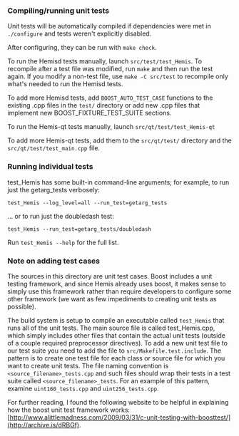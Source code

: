 ### Compiling/running unit tests

Unit tests will be automatically compiled if dependencies were met in `./configure`
and tests weren't explicitly disabled.

After configuring, they can be run with `make check`.

To run the Hemisd tests manually, launch `src/test/test_Hemis`. To recompile
after a test file was modified, run `make` and then run the test again. If you
modify a non-test file, use `make -C src/test` to recompile only what's needed
to run the Hemisd tests.

To add more Hemisd tests, add `BOOST_AUTO_TEST_CASE` functions to the existing
.cpp files in the `test/` directory or add new .cpp files that
implement new BOOST_FIXTURE_TEST_SUITE sections.

To run the Hemis-qt tests manually, launch `src/qt/test/test_Hemis-qt`

To add more Hemis-qt tests, add them to the `src/qt/test/` directory and
the `src/qt/test/test_main.cpp` file.

### Running individual tests

test_Hemis has some built-in command-line arguments; for
example, to run just the getarg_tests verbosely:

    test_Hemis --log_level=all --run_test=getarg_tests

... or to run just the doubledash test:

    test_Hemis --run_test=getarg_tests/doubledash

Run `test_Hemis --help` for the full list.

### Note on adding test cases

The sources in this directory are unit test cases.  Boost includes a
unit testing framework, and since Hemis already uses boost, it makes
sense to simply use this framework rather than require developers to
configure some other framework (we want as few impediments to creating
unit tests as possible).

The build system is setup to compile an executable called `test_Hemis`
that runs all of the unit tests.  The main source file is called
test_Hemis.cpp, which simply includes other files that contain the
actual unit tests (outside of a couple required preprocessor
directives). To add a new unit test file to our test suite you need
to add the file to `src/Makefile.test.include`. The pattern is to
create one test file for each class or source file for which you want
to create unit tests.  The file naming convention is
`<source_filename>_tests.cpp` and such files should wrap their tests
in a test suite called `<source_filename>_tests`.  For an example of
this pattern, examine `uint160_tests.cpp` and `uint256_tests.cpp`.

For further reading, I found the following website to be helpful in
explaining how the boost unit test framework works:
[http://www.alittlemadness.com/2009/03/31/c-unit-testing-with-boosttest/](http://archive.is/dRBGf).
